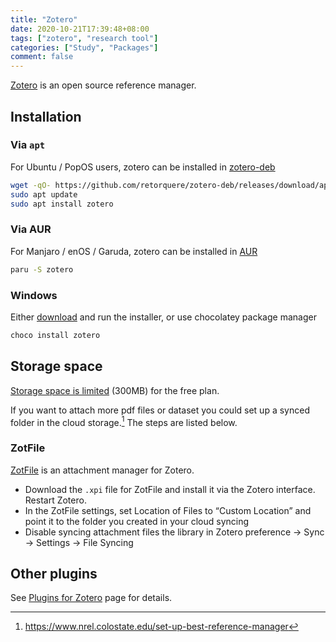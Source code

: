 ```yaml
---
title: "Zotero"
date: 2020-10-21T17:39:48+08:00
tags: ["zotero", "research tool"]
categories: ["Study", "Packages"]
comment: false
---
```


[Zotero](https://www.zotero.org/download/) is an open source reference manager.

<!--more-->

## Installation

### Via `apt`

For Ubuntu / PopOS users, zotero can be installed in [zotero-deb](https://github.com/retorquere/zotero-deb)

```bash
wget -qO- https://github.com/retorquere/zotero-deb/releases/download/apt-get/install.sh | sudo bash
sudo apt update
sudo apt install zotero
```

### Via AUR

For Manjaro / enOS / Garuda, zotero can be installed in [AUR](https://aur.archlinux.org/packages/zotero/)

```bash
paru -S zotero
```

### Windows

Either [download](https://www.zotero.org/download/) and run the installer, or use chocolatey package manager

```powershell
choco install zotero
```

## Storage space

[Storage space is limited](https://www.zotero.org/storage) (300MB) for the free plan.

If you want to attach more pdf files or dataset you could set up a synced folder in the cloud storage.[^1] The steps are listed below.

### ZotFile

[ZotFile](http://zotfile.com/) is an attachment manager for Zotero.

- Download the `.xpi` file for ZotFile and install it via the Zotero interface. Restart Zotero.
- In the ZotFile settings, set Location of Files to “Custom Location” and point it to the folder you created in your cloud syncing
- Disable syncing attachment files the library in Zotero preference -> Sync -> Settings -> File Syncing

## Other plugins

See [Plugins for Zotero](https://www.zotero.org/support/plugins) page for details.


[^1]: <https://www.nrel.colostate.edu/set-up-best-reference-manager>
